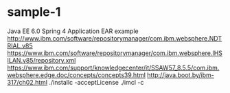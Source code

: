 # sample-1
Java EE 6.0 Spring 4 Application EAR example
http://www.ibm.com/software/repositorymanager/com.ibm.websphere.NDTRIAL.v85
https://www.ibm.com/software/repositorymanager/com.ibm.websphere.IHSILAN.v85/repository.xml
https://www.ibm.com/support/knowledgecenter/it/SSAW57_8.5.5/com.ibm.websphere.edge.doc/concepts/concepts39.html
http://java.boot.by/ibm-317/ch02.html
./installc -acceptLicense
./imcl -c

